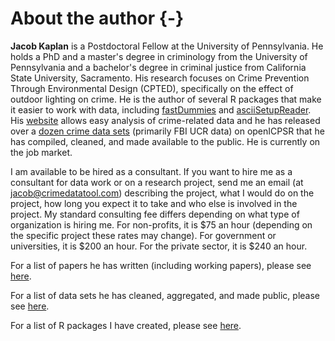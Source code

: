 # About the author {-}

**Jacob Kaplan** is a Postdoctoral Fellow at the University of Pennsylvania. He holds a PhD and a master's degree in criminology from the University of Pennsylvania and a bachelor's degree in criminal justice from California State University, Sacramento. His research focuses on Crime Prevention Through Environmental Design (CPTED), specifically on the effect of outdoor lighting on crime. He is the author of several R packages that make it easier to work with data, including  [fastDummies](https://jacobkap.github.io/fastDummies/) and [asciiSetupReader](https://jacobkap.github.io/asciiSetupReader/). His [website](http://jacobdkaplan.com/) allows easy analysis of crime-related data and he has released over a [dozen crime data sets](http://jacobdkaplan.com/data.html) (primarily FBI UCR data) on openICPSR that he has compiled, cleaned, and made available to the public. He is currently on the job market.

I am available to be hired as a consultant. If you want to hire me as a consultant for data work or on a research project, send me an email (at jacob@crimedatatool.com) describing the project, what I would do on the project, how long you expect it to take and who else is involved in the project. My standard consulting fee differs depending on what type of organization is hiring me. For non-profits, it is \$75 an hour (depending on the specific project these rates may change). For government or universities, it is \$200 an hour. For the private sector, it is \$240 an hour.

For a list of papers he has written (including working papers), please see [here](http://jacobdkaplan.com/research.html).

For a list of data sets he has cleaned, aggregated, and made public, please see [here](http://jacobdkaplan.com/data.html).

For a list of R packages I have created, please see [here](http://jacobdkaplan.com/packages/html).
